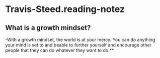 # Travis-Steed.reading-notez
## What is a growth mindset?
-With a growth mindset, the world is at your mercy. You can do anything your mind is set to and beable to further yourself and encourage other people that they can do whatever they want to do.**
